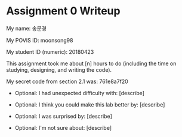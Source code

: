 Assignment 0 Writeup
=============

My name: 송문경

My POVIS ID: moonsong98 

My student ID (numeric): 20180423

This assignment took me about [n] hours to do (including the time on studying, designing, and writing the code).

My secret code from section 2.1 was: 761e8a7f20

- Optional: I had unexpected difficulty with: [describe]

- Optional: I think you could make this lab better by: [describe]

- Optional: I was surprised by: [describe]

- Optional: I'm not sure about: [describe]
